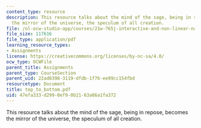 ```yaml
---
content_type: resource
description: This resource talks about the mind of the sage, being in repose, becomes
  the mirror of the universe, the speculum of all creation.
file: /ol-ocw-studio-app/courses/21w-765j-interactive-and-non-linear-narrative-theory-and-practice-spring-2006/47efa333d2990ef90b2163a86a1fa372_top_to_bottom.pdf
file_size: 117616
file_type: application/pdf
learning_resource_types:
- Assignments
license: https://creativecommons.org/licenses/by-nc-sa/4.0/
ocw_type: OCWFile
parent_title: Assignments
parent_type: CourseSection
parent_uid: 22ad0398-3119-dfdb-1f76-ee99cc154fbd
resourcetype: Document
title: top_to_bottom.pdf
uid: 47efa333-d299-0ef9-0b21-63a86a1fa372
---
```

This resource talks about the mind of the sage, being in repose, becomes the mirror of the universe, the speculum of all creation.